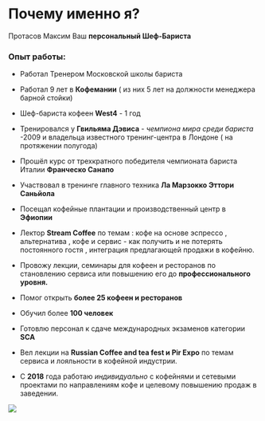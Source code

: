 # Почему именно я?
Протасов Максим
Ваш **персональный Шеф-Бариста**
### Опыт работы:

- Работал Тренером Московской школы бариста

- Работал 9 лет в **Кофемании** ( из них 5 лет на должности менеджера барной стойки)

- Шеф-бариста кофеен **West4** - 1 год

- Тренировался у **Гвильяма Дэвиса** - _чемпиона мира среди бариста_ -2009 и владельца известного тренинг-центра в Лондоне ( на протяжении полугода)
 
- Прошёл курс от трехкратного победителя чемпионата бариста Италии **Франческо Санапо**

- Участвовал в тренинге главного техника **Ла Марзокко Эттори Саньйола**

- Посещал кофейные плантации и производственный центр в **Эфиопии**

- Лектор **Stream Coffee** по темам : кофе на основе эспрессо , альтернатива , кофе и сервис - как получить и не потерять постоянного гостя , интеграция предлагающей продажи в кофейню.

- Провожу лекции, семинары для кофеен и ресторанов по становлению сервиса или повышению его до **профессионального уровня.**

- Помог открыть **более 25 кофеен и ресторанов** 

- Обучил более **100 человек**

- Готовлю персонал к сдаче международных экзаменов категории  **SCA**

- Вел лекции на **Russian Coffee and tea fest и Pir Expo** по темам сервиса и лояльности в кофейной индустрии.

- С **2018** года работаю _индивидуально_ с кофейнями и сетевыми проектами по направлениям кофе и целевому повышению продаж в заведении.



![](https://vzboltay.com/uploads/posts/2018-06/1529163948_barista-2.jpg)
